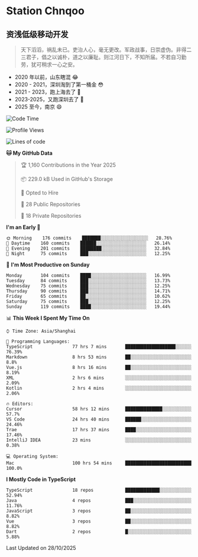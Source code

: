 # Station Chnqoo

## 资浅低级移动开发

> 天下滔滔，祸乱未已。吏治人心，毫无更改。军政战事，日崇虚伪。非得二三君子，倡之以诚朴，道之以廉耻。则江河日下，不知所届。不若自习勤劳，犹可稍求一心之安。

- 2020 年以前，山东瞎混 😂
- 2020 - 2021，深圳淘到了第一桶金 😳
- 2021 - 2023，跑上海去了 🙂
- 2023-2025，又跑深圳去了 👀
- 2025 至今，南京 😄

<!--START_SECTION:waka-->
![Code Time](http://img.shields.io/badge/Code%20Time-9%2C610%20hrs%2046%20mins-blue)

![Profile Views](http://img.shields.io/badge/Profile%20Views-21-blue)

![Lines of code](https://img.shields.io/badge/From%20Hello%20World%20I%27ve%20Written-331%20Thousand%20lines%20of%20code-blue)

**🐱 My GitHub Data** 

> 🏆 1,160 Contributions in the Year 2025
 > 
> 📦 229.0 kB Used in GitHub's Storage 
 > 
> 💼 Opted to Hire
 > 
> 📜 28 Public Repositories 
 > 
> 🔑 18 Private Repositories  
 > 
**I'm an Early 🐤** 

```text
🌞 Morning    176 commits    ███████░░░░░░░░░░░░░░░░░░   28.76% 
🌆 Daytime    160 commits    ██████░░░░░░░░░░░░░░░░░░░   26.14% 
🌃 Evening    201 commits    ████████░░░░░░░░░░░░░░░░░   32.84% 
🌙 Night      75 commits     ███░░░░░░░░░░░░░░░░░░░░░░   12.25%

```
📅 **I'm Most Productive on Sunday** 

```text
Monday       104 commits    ████░░░░░░░░░░░░░░░░░░░░░   16.99% 
Tuesday      84 commits     ███░░░░░░░░░░░░░░░░░░░░░░   13.73% 
Wednesday    75 commits     ███░░░░░░░░░░░░░░░░░░░░░░   12.25% 
Thursday     90 commits     ███░░░░░░░░░░░░░░░░░░░░░░   14.71% 
Friday       65 commits     ██░░░░░░░░░░░░░░░░░░░░░░░   10.62% 
Saturday     75 commits     ███░░░░░░░░░░░░░░░░░░░░░░   12.25% 
Sunday       119 commits    ████░░░░░░░░░░░░░░░░░░░░░   19.44%

```


📊 **This Week I Spent My Time On** 

```text
⌚︎ Time Zone: Asia/Shanghai

💬 Programming Languages: 
TypeScript               77 hrs 7 mins       ███████████████████░░░░░░   76.39% 
Markdown                 8 hrs 53 mins       ██░░░░░░░░░░░░░░░░░░░░░░░   8.8% 
Vue.js                   8 hrs 16 mins       ██░░░░░░░░░░░░░░░░░░░░░░░   8.19% 
XML                      2 hrs 6 mins        ░░░░░░░░░░░░░░░░░░░░░░░░░   2.09% 
Kotlin                   2 hrs 4 mins        ░░░░░░░░░░░░░░░░░░░░░░░░░   2.06%

🔥 Editors: 
Cursor                   58 hrs 12 mins      ██████████████░░░░░░░░░░░   57.7% 
VS Code                  24 hrs 40 mins      ██████░░░░░░░░░░░░░░░░░░░   24.46% 
Trae                     17 hrs 37 mins      ████░░░░░░░░░░░░░░░░░░░░░   17.46% 
IntelliJ IDEA            23 mins             ░░░░░░░░░░░░░░░░░░░░░░░░░   0.38%

💻 Operating System: 
Mac                      100 hrs 54 mins     █████████████████████████   100.0%

```

**I Mostly Code in TypeScript** 

```text
TypeScript               18 repos            █████████████░░░░░░░░░░░░   52.94% 
Java                     4 repos             ███░░░░░░░░░░░░░░░░░░░░░░   11.76% 
JavaScript               3 repos             ██░░░░░░░░░░░░░░░░░░░░░░░   8.82% 
Vue                      3 repos             ██░░░░░░░░░░░░░░░░░░░░░░░   8.82% 
Dart                     2 repos             █░░░░░░░░░░░░░░░░░░░░░░░░   5.88%

```



 Last Updated on 28/10/2025
<!--END_SECTION:waka-->

<!---
ChenqiaoStation/ChenqiaoStation is a ✨ special ✨ repository because its `README.md` (this file) appears on your GitHub profile.
You can click the Preview link to take a look at your changes.
--->
